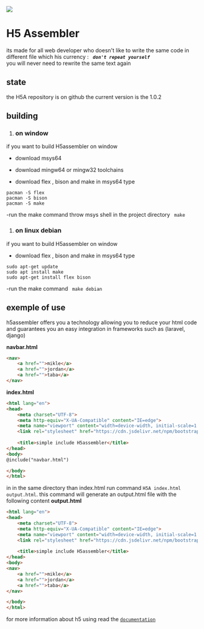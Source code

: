 
![](https://github.com/ngdream/H5assembler/blob/8b52dca1f889ab0f93dc8b1d9cc7f0c92155ca85/share/social.png)
# H5 Assembler
its made for all web developer who doesn't like to write the same code  in different file  which his currency : ***``  don't repeat yourself ``***<br/>
you will never need to rewrite the same text again

## state
the H5A repository is on github 
the current version is the 1.0.2

## building
1. ### on window
if you want to build H5assembler on window 
- download msys64
- download mingw64 or  mingw32 toolchains

- download flex , bison and make
in msys64 type
```shell
pacman -S flex
pacman -S bison
pacman -S make
```
-run the make command throw msys shell  in the project directory
``` make```


1. ### on linux debian
if you want to build H5assembler on window 
- download flex , bison and make
in msys64 type
```shell
sudo apt-get update 
sudo apt install make
sudo apt-get install flex bison

```
-run the make command
``` make debian```
## exemple of use
h5assembler offers you a technology allowing you to reduce your html code and guarantees you an easy integration in frameworks such as (laravel, django)

**navbar.html**

```html
<nav>
    <a href="">mikle</a>
    <a href="">jordan</a>
    <a href="">taba</a>
</nav>
```
**index.html**
```html
<html lang="en">
<head>
    <meta charset="UTF-8">
    <meta http-equiv="X-UA-Compatible" content="IE=edge">
    <meta name="viewport" content="width=device-width, initial-scale=1.0">
    <link rel="stylesheet" href="https://cdn.jsdelivr.net/npm/bootstrap@5.2.0-beta1/dist/css/bootstrap.min.css">
    
    <title>simple include H5assembler</title>
</head>
<body>
@include("navbar.html")

</body>
</html>
```

in in the same directory than index.html run command ``H5A index.html output.html``.
this command will generate an output.html file with the following content
**output.html**

```html
<html lang="en">
<head>
    <meta charset="UTF-8">
    <meta http-equiv="X-UA-Compatible" content="IE=edge">
    <meta name="viewport" content="width=device-width, initial-scale=1.0">
    <link rel="stylesheet" href="https://cdn.jsdelivr.net/npm/bootstrap@5.2.0-beta1/dist/css/bootstrap.min.css">
    
    <title>simple include H5assembler</title>
</head>
<body>
<nav>
    <a href="">mikle</a>
    <a href="">jordan</a>
    <a href="">taba</a>
</nav>

</body>
</html>
```

for more information about h5 using  read the  [``documentation``](documentation) 

